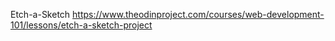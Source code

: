 Etch-a-Sketch https://www.theodinproject.com/courses/web-development-101/lessons/etch-a-sketch-project